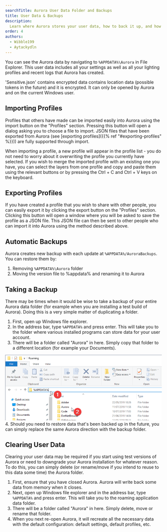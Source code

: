 ```yaml
---
searchTitle: Aurora User Data Folder and Backups
title: User Data & Backups
description:
  Learn where Aurora stores your user data, how to back it up, and how to import/export lighting profiles.
order: 4
authors:
  - Wibble199
  - Aytackydln
---
```


You can see the Aurora data by navigating to `%APPDATA%\Aurora` in File Explorer.
This user data includes all your settings as well as all your lighting profiles and recent logs that Aurora has created.

'Sensitive.json' contains encrypted data contains location data (possible tokens in the future) and it is encrypted.
It can only be opened by Aurora and on the current Windows user.

## Importing Profiles

Profiles that others have made can be imported easily into Aurora using the import button on the "Profiles" section. Pressing this button will open a dialog asking you to choose a file to import.
JSON files that have been exported from Aurora (see [exporting profiles]({{% ref "#exporting-profiles" %}})) are fully supported through import.

When importing a profile, a new profile will appear in the profile list - you do not need to worry about it overwriting the profile you currently have selected.
If you wish to merge the imported profile with an existing one you have,
you can select the layers from one profile and copy and paste them using the relevant buttons or by pressing the Ctrl + C and Ctrl + V keys on the keyboard.

## Exporting Profiles

If you have created a profile that you wish to share with other people, you can easily export it by clicking the export button on the "Profiles" section.
Clicking this button will open a window where you will be asked to save the profile as a JSON file.
This JSON file can then be sent to other people who can import it into Aurora using the method described above.

## Automatic Backups

Aurora creates new backup with each update at `%APPDATA%/AuroraBackups`.
You can restore them by:

1. Removing `%APPDATA%\Aurora` folder
2. Moving the version file to %appdata% and renaming it to Aurora

## Taking a Backup

There may be times when it would be wise to take a backup of your entire Aurora data folder (for example when you are installing a test build of Aurora).
Doing this is a very simple matter of duplicating a folder.

1. First, open up Windows file explorer.
2. In the address bar, type `%APPDATA%` and press enter. This will take you to the folder where various installed programs can store data for your user account.
3. There will be a folder called "Aurora" in here. Simply copy that folder to a different location (for example your Documents).

![Finding the Aurora user data directory](aurora-user-data-directory.png)
4. Should you need to restore data that's been backed up in the future, you can simply replace the same Aurora direction with the backup folder.

## Clearing User Data

Clearing your user data may be required if you start using test versions of Aurora or need to downgrade your Aurora installation for whatever reason.
To do this, you can simply delete (or rename/move if you intend to reuse to this data some time) the Aurora folder.

1. First, ensure that you have closed Aurora. Aurora will write back some data from memory when it closes.
2. Next, open up Windows file explorer and in the address bar, type `%APPDATA%` and press enter. This will take you to the roaming application data folder.
3. There will be a folder called "Aurora" in here. Simply delete, move or rename that folder.
4. When you next re-open Aurora, it will recreate all the necessary data with the default configuration: default settings, default profiles, etc.
